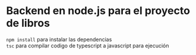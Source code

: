 # Backend en node.js para el proyecto de libros


```npm install``` para instalar las dependencias  
```tsc``` para compilar codigo de typescript a javascript para ejecución
